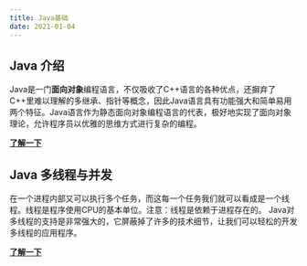 ```yaml
---
title: Java基础
date: 2021-01-04
---
```


## Java 介绍

Java是一门**面向对象**编程语言，不仅吸收了C++语言的各种优点，还摒弃了C++里难以理解的多继承、指针等概念，因此Java语言具有功能强大和简单易用两个特征。Java语言作为静态面向对象编程语言的代表，极好地实现了面向对象理论，允许程序员以优雅的思维方式进行复杂的编程。

[**了解一下**]()

## Java 多线程与并发

在一个进程内部又可以执行多个任务，而这每一个任务我们就可以看成是一个线程。线程是程序使用CPU的基本单位。注意：线程是依赖于进程存在的。
Java对多线程的支持是非常强大的，它屏蔽掉了许多的技术细节，让我们可以轻松的开发多线程的应用程序。

[**了解一下**](/thread/)
